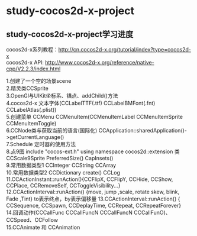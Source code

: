 study-cocos2d-x-project
===
study-cocos2d-x-project学习进度 
---
cocos2d-x系列教程：http://cn.cocos2d-x.org/tutorial/index?type=cocos2d-x  
cocos2d-x API: http://www.cocos2d-x.org/reference/native-cpp/V2.2.3/index.html  

1.创建了一个空的场景scene  
2.精灵类CCSprite  
3.OpenGl与UIKit坐标系、锚点、addChild()方法    
4.cocos2d-x 文本字体(CCLabelTTF(.ttf) CCLabelBMFont(.fnt) CCLabelAtlas(.plist))  
5.创建菜单 CCMenu CCMenuItem(CCMenuItemLabel CCMenuItemSprite CCMenuItemToggle)  
6.CCNode类与获取当前的语言(国际化) CCApplication::sharedApplication()->getCurrentLanguage()  
7.Schedule 定时器的使用方法    
8.点9图  include "cocos-ext.h"  using namespace cocos2d::extension  类CCScale9Sprite  PreferredSize() CapInsets()   
9.常用数据类型1 CCInteger CCString CCArray   
10.常用数据类型2 CCDictionary create() CCLog   
11.CCActionInstant::runAction(){CCFlipX, CCFlipY, CCHide, CCShow, CCPlace, CCRemoveSelf, CCToggleVisibility...}  
12.CCActionInterval::runAction() {move, jump ,scale, rotate skew, blink, Fade ,Tint} to表示终点，by表示偏移量
13.CCActionInterval::runAction() { CCSequence, CCSpawn, CCDeplayTime, CCRepeat, CCRepeatForever}   
14.回调动作(CCCallFunc CCCallFuncN CCCallFuncN CCCallFunO)、CCSpeed、CCFollow  
15.CCAnimate 和 CCAnimation

  